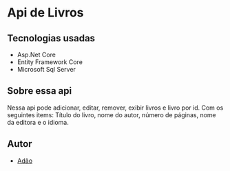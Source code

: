 # Api de Livros

## Tecnologias usadas

- Asp.Net Core
- Entity Framework Core
- Microsoft Sql Server

## Sobre essa api

Nessa api pode adicionar, editar, remover, exibir livros e livro por id. Com
os seguintes items: Título do livro, nome do autor, número de páginas, nome
da editora e o idioma.

## Autor

<ul>
  <li><a href="https://github.com/AdaoFerreira">Adão</li>
</ul>
